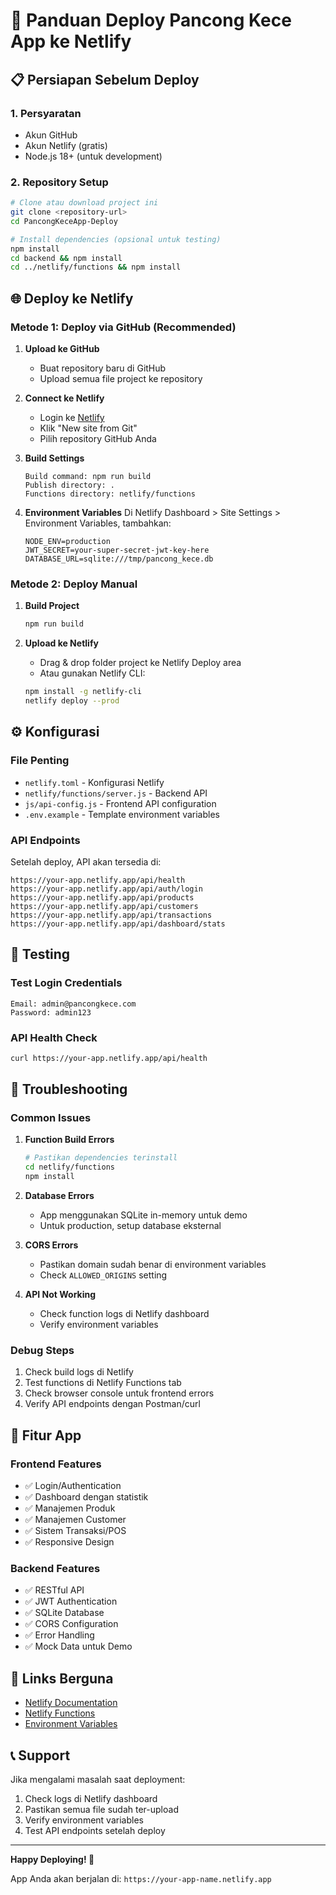 # 🚀 Panduan Deploy Pancong Kece App ke Netlify

## 📋 Persiapan Sebelum Deploy

### 1. Persyaratan
- Akun GitHub
- Akun Netlify (gratis)
- Node.js 18+ (untuk development)

### 2. Repository Setup
```bash
# Clone atau download project ini
git clone <repository-url>
cd PancongKeceApp-Deploy

# Install dependencies (opsional untuk testing)
npm install
cd backend && npm install
cd ../netlify/functions && npm install
```

## 🌐 Deploy ke Netlify

### Metode 1: Deploy via GitHub (Recommended)

1. **Upload ke GitHub**
   - Buat repository baru di GitHub
   - Upload semua file project ke repository

2. **Connect ke Netlify**
   - Login ke [Netlify](https://netlify.com)
   - Klik "New site from Git"
   - Pilih repository GitHub Anda

3. **Build Settings**
   ```
   Build command: npm run build
   Publish directory: .
   Functions directory: netlify/functions
   ```

4. **Environment Variables**
   Di Netlify Dashboard > Site Settings > Environment Variables, tambahkan:
   ```
   NODE_ENV=production
   JWT_SECRET=your-super-secret-jwt-key-here
   DATABASE_URL=sqlite:///tmp/pancong_kece.db
   ```

### Metode 2: Deploy Manual

1. **Build Project**
   ```bash
   npm run build
   ```

2. **Upload ke Netlify**
   - Drag & drop folder project ke Netlify Deploy area
   - Atau gunakan Netlify CLI:
   ```bash
   npm install -g netlify-cli
   netlify deploy --prod
   ```

## ⚙️ Konfigurasi

### File Penting
- `netlify.toml` - Konfigurasi Netlify
- `netlify/functions/server.js` - Backend API
- `js/api-config.js` - Frontend API configuration
- `.env.example` - Template environment variables

### API Endpoints
Setelah deploy, API akan tersedia di:
```
https://your-app.netlify.app/api/health
https://your-app.netlify.app/api/auth/login
https://your-app.netlify.app/api/products
https://your-app.netlify.app/api/customers
https://your-app.netlify.app/api/transactions
https://your-app.netlify.app/api/dashboard/stats
```

## 🧪 Testing

### Test Login Credentials
```
Email: admin@pancongkece.com
Password: admin123
```

### API Health Check
```bash
curl https://your-app.netlify.app/api/health
```

## 🔧 Troubleshooting

### Common Issues

1. **Function Build Errors**
   ```bash
   # Pastikan dependencies terinstall
   cd netlify/functions
   npm install
   ```

2. **Database Errors**
   - App menggunakan SQLite in-memory untuk demo
   - Untuk production, setup database eksternal

3. **CORS Errors**
   - Pastikan domain sudah benar di environment variables
   - Check `ALLOWED_ORIGINS` setting

4. **API Not Working**
   - Check function logs di Netlify dashboard
   - Verify environment variables

### Debug Steps
1. Check build logs di Netlify
2. Test functions di Netlify Functions tab
3. Check browser console untuk frontend errors
4. Verify API endpoints dengan Postman/curl

## 📱 Fitur App

### Frontend Features
- ✅ Login/Authentication
- ✅ Dashboard dengan statistik
- ✅ Manajemen Produk
- ✅ Manajemen Customer
- ✅ Sistem Transaksi/POS
- ✅ Responsive Design

### Backend Features
- ✅ RESTful API
- ✅ JWT Authentication
- ✅ SQLite Database
- ✅ CORS Configuration
- ✅ Error Handling
- ✅ Mock Data untuk Demo

## 🔗 Links Berguna

- [Netlify Documentation](https://docs.netlify.com/)
- [Netlify Functions](https://docs.netlify.com/functions/overview/)
- [Environment Variables](https://docs.netlify.com/environment-variables/)

## 📞 Support

Jika mengalami masalah saat deployment:
1. Check logs di Netlify dashboard
2. Pastikan semua file sudah ter-upload
3. Verify environment variables
4. Test API endpoints setelah deploy

---

**Happy Deploying! 🎉**

App Anda akan berjalan di: `https://your-app-name.netlify.app`
